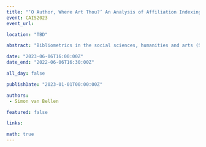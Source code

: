 ```yaml
---
title: "‘O Author, Where Art Thou?’ An Analysis of Affiliation Indexing in Canadian Journals and Bibliometric Research Potential"
event: CAIS2023
event_url: 

location: "TBD"

abstract: "Bibliometrics in the social sciences, humanities and arts (SSHA) are hampered by the limited presence of scholarly journals in analysis tools traditionally used. We analyzed the level of indexing of Canadian journal author affiliations in Dimensions.ai and OpenAlex to assess effects on bibliometric research. Annually, around 3,000 articles signed by Canadian researchers and published in Canadian journals remained irretrievable. Incomplete indexing particularly affects journals associated with not-for-profit publishers and those publishing in French. A fair representation of national SSHA research could enhance our understanding of publishing trends and contribute to the sustainability of the Canadian journals."

date: "2023-06-06T16:00:00Z"
date_end: "2022-06-06T16:30:00Z"

all_day: false

publishDate: "2023-01-01T00:00:00Z"

authors:
 - Simon van Bellen

featured: false

links:

math: true
---
```



